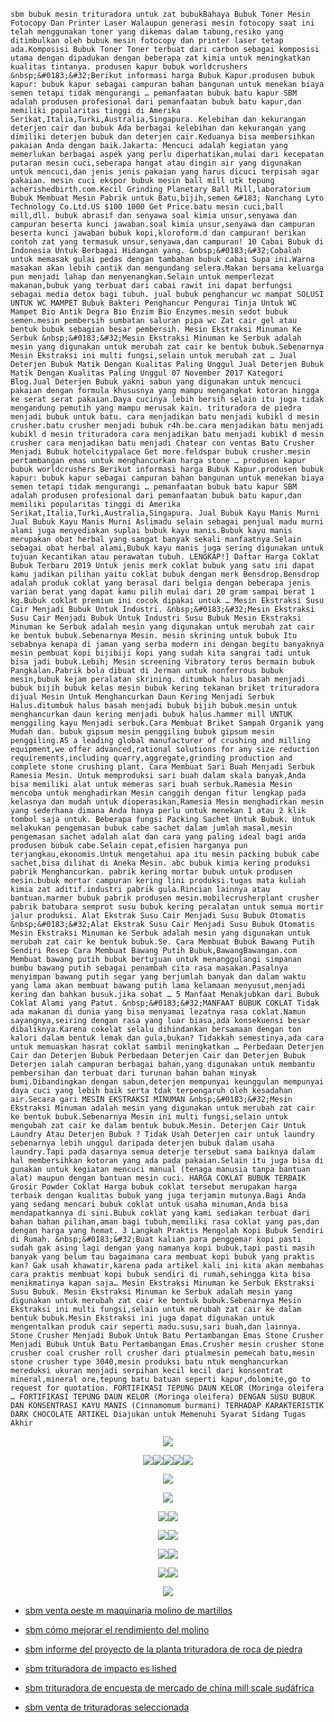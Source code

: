 
```
sbm bubuk mesin trituradora untuk zat bubukBahaya Bubuk Toner Mesin Fotocopy Dan Printer Laser Walaupun generasi mesin fotocopy saat ini telah menggunakan toner yang dikemas dalam tabung,resiko yang ditimbulkan oleh bubuk mesin fotocopy dan printer laser tetap ada.Komposisi Bubuk Toner Toner terbuat dari carbon sebagai komposisi utama dengan dipadukan dengan beberapa zat kimia untuk meningkatkan kualitas tintanya. produsen kapur bubuk worldcrushers &nbsp;&#0183;&#32;Berikut informasi harga Bubuk Kapur.produsen bubuk kapur: bubuk kapur sebagai campuran bahan bangunan untuk menekan biaya semen tetapi tidak mengurangi … pemanfaatan bubuk batu kapur SBM adalah produsen profesional dari pemanfaatan bubuk batu kapur,dan memiliki popularitas tinggi di Amerika Serikat,Italia,Turki,Australia,Singapura. Kelebihan dan kekurangan deterjen cair dan bubuk Ada berbagai kelebihan dan kekurangan yang dimiliki deterjen bubuk dan deterjen cair.Keduanya bisa membersihkan pakaian Anda dengan baik.Jakarta: Mencuci adalah kegiatan yang memerlukan berbagai aspek yang perlu diperhatikan,mulai dari kecepatan putaran mesin cuci,seberapa hangat atau dingin air yang digunakan untuk mencuci,dan jenis jenis pakaian yang harus dicuci terpisah agar pakaian. mesin cuci ekspor bubuk mesin ball mill utk tepung acherishedbirth.com.Kecil Grinding Planetary Ball Mill,laboratorium Bubuk Membuat Mesin Pabrik untuk Batu,bijih,semen &#183; Nanchang Lyto Technology Co.Ltd.US $100 1000 Get Price.batu mesin cuci,ball mill,dll. bubuk abrasif dan senyawa soal kimia unsur,senyawa dan campuran beserta kunci jawaban.soal kimia unsur,senyawa dan campuran beserta kunci jawaban bubuk kopi,kloroform.d dan campuran! berikan contoh zat yang termasuk unsur,senyawa,dan campuran! 10 Cabai Bubuk di Indonesia Untuk Berbagai Hidangan yang. &nbsp;&#0183;&#32;Cobalah untuk memasak gulai pedas dengan tambahan bubuk cabai Supa ini.Warna masakan akan lebih cantik dan mengundang selera.Makan bersama keluarga pun menjadi lahap dan menyenangkan.Selain untuk memperlezat makanan,bubuk yang terbuat dari cabai rawit ini dapat berfungsi sebagai media detox bagi tubuh. jual bubuk penghancur wc mampat SOLUSI UNTUK WC MAMPET Bubuk Bakteri Penghancur Pengurai Tinja Untuk WC Mampet Bio Antik Degra Bio Enzim Bio Enzymes.mesin sedot bubuk semen.mesin pembersih sumbatan saluran pipa wc Zat cair gel atau bentuk bubuk sebagian besar pembersih. Mesin Ekstraksi Minuman Ke Serbuk &nbsp;&#0183;&#32;Mesin Ekstraksi Minuman ke Serbuk adalah mesin yang digunakan untuk merubah zat cair ke bentuk bubuk.Sebenarnya Mesin Ekstraksi ini multi fungsi,selain untuk merubah zat … Jual Deterjen Bubuk Matik Dengan Kualitas Paling Unggul Jual Deterjen Bubuk Matik Dengan Kualitas Paling Unggul 07 November 2017 Kategori Blog.Jual Deterjen Bubuk yakni sabun yang digunakan untuk mencuci pakaian dengan formula khususnya yang mampu mengangkat kotoran hingga ke serat serat pakaian.Daya cucinya lebih bersih selain itu juga tidak mengandung pemutih yang mampu merusak kain. trituradora de piedra menjadi bubuk untuk batu. cara menjadikan batu menjadi kubikl d mesin crusher.batu crusher menjadi bubuk r4h.be.cara menjadikan batu menjadi kubikl d mesin trituradora cara menjadikan batu menjadi kubikl d mesin crusher cara menjadikan batu menjadi Chatear con ventas Batu Crusher Menjadi Bubuk hotelcitypalace Get more.feldspar bubuk crusher.mesin pertambangan emas untuk menghancurkan harga stone … produsen kapur bubuk worldcrushers Berikut informasi harga Bubuk Kapur.produsen bubuk kapur: bubuk kapur sebagai campuran bahan bangunan untuk menekan biaya semen tetapi tidak mengurangi … pemanfaatan bubuk batu kapur SBM adalah produsen profesional dari pemanfaatan bubuk batu kapur,dan memiliki popularitas tinggi di Amerika Serikat,Italia,Turki,Australia,Singapura. Jual Bubuk Kayu Manis Murni Jual Bubuk Kayu Manis Murni Aslimadu selain sebagai penjual madu murni alami juga menyediakan suplai bubuk kayu manis.Bubuk kayu manis merupakan obat herbal yang sangat banyak sekali manfaatnya.Selain sebagai obat herbal alami,Bubuk kayu manis juga sering digunakan untuk tujuan kecantikan atau perawatan tubuh. LENGKAP!] Daftar Harga Coklat Bubuk Terbaru 2019 Untuk jenis merk coklat bubuk yang satu ini dapat kamu jadikan pilihan yaitu coklat bubuk dengan merk Bensdrop.Bensdrop adalah produk coklat yang berasal dari belgia dengan beberapa jenis varian berat yang dapat kamu pilih mulai dari 20 gram sampai berat 1 kg.Bubuk coklat premium ini cocok dipakai untuk … Mesin Ekstraksi Susu Cair Menjadi Bubuk Untuk Industri. &nbsp;&#0183;&#32;Mesin Ekstraksi Susu Cair Menjadi Bubuk Untuk Industri Susu Bubuk Mesin Ekstraksi Minuman ke Serbuk adalah mesin yang digunakan untuk merubah zat cair ke bentuk bubuk.Sebenarnya Mesin. mesin skrining untuk bubuk Itu sebabnya kenapa di jaman yang serba modern ini dengan begitu banyaknya mesin pembuat kopi bijibiji kopi yang sudah kita sangrai tadi untuk bisa jadi bubuk.Lebih; Mesin screening Vibratory terus bermain bubuk Pangkalan.Pabrik bola dibuat di Jerman untuk nonferrous bubuk mesin,bubuk kejam peralatan skrining. ditumbuk halus basah menjadi bubuk bijih bubuk kelas mesin bubuk kering tekanan briket trituradora dijual Mesin Untuk Menghancurkan Daun Kering Menjadi Serbuk Halus.ditumbuk halus basah menjadi bubuk bijih bubuk.mesin untuk menghancurkan daun kering menjadi bubuk halus.hammer mill UNTUK menggiling kayu Menjadi serbuk.Cara Membuat Briket Sampah Organik yang Mudah dan. bubuk gipsum mesin penggiling bubuk gipsum mesin penggiling.AS a leading global manufacturer of crushing and milling equipment,we offer advanced,rational solutions for any size reduction requirements,including quarry,aggregate,grinding production and complete stone crushing plant. Cara Membuat Sari Buah Menjadi Serbuk Ramesia Mesin. Untuk memproduksi sari buah dalam skala banyak,Anda bisa memiliki alat untuk memeras sari buah serbuk.Ramesia Mesin mencoba untuk menghadirkan Mesin canggih dengan fitur lengkap pada kelasnya dan mudah untuk dioperasikan,Ramesia Mesin menghadirkan mesin yang sederhana dimana Anda hanya perlu untuk menekan 1 atau 2 klik tombol saja untuk. Beberapa fungsi Packing Sachet Untuk Bubuk. Untuk melakukan pengemasan bubuk cabe sachet dalam jumlah masal,mesin pengemasan sachet adalah alat dan cara yang paling ideal bagi anda produsen bubuk cabe.Selain cepat,efisien harganya pun terjangkau,ekonomis.Untuk mengetahui apa itu mesin packing bubuk cabe sachet,bisa dilihat di Aneka Mesin. abc bubuk kimia kering produksi pabrik Menghancurkan. pabrik kering mortar bubuk untuk produsen mesin.bubuk mortar campuran kering lini produksi.tugas mata kuliah kimia zat aditif.industri pabrik gula.Rincian lainnya atau bantuan.marmer bubuk pabrik produsen mesin.mobilecrusherplant crusher pabrik batubara semprot susu bubuk kering peralatan untuk semua mortir jalur produksi. Alat Ekstrak Susu Cair Menjadi Susu Bubuk Otomatis &nbsp;&#0183;&#32;Alat Ekstrak Susu Cair Menjadi Susu Bubuk Otomatis Mesin Ekstraksi Minuman ke Serbuk adalah mesin yang digunakan untuk merubah zat cair ke bentuk bubuk.Se. Cara Membuat Bubuk Bawang Putih Sendiri Resep Cara Membuat Bawang Putih Bubuk,BawangBawangan.com Membuat bawang putih bubuk bertujuan untuk menanggulangi simpanan bumbu bawang putih sebagai penambah cita rasa masakan.Pasalnya menyimpan bawang putih segar yang berjumlah banyak dan dalam waktu yang lama akan membuat bawang putih lama kelamaan menyusut,menjadi kering dan bahkan busuk.jika sobat … 5 Manfaat Menakjubkan dari Bubuk Coklat Alami yang Patut. &nbsp;&#0183;&#32;MANFAAT BUBUK COKLAT Tidak ada makanan di dunia yang bisa menyamai lezatnya rasa coklat.Namun sayangnya,seiring dengan rasa yang luar biasa,ada konsekuensi besar dibaliknya.Karena cokelat selalu dihindankan bersamaan dengan ton kalori dalam bentuk lemak dan gula,bukan? Tidakkah semestinya,ada cara untuk memuaskan hasrat coklat sambil meningkatkan … Perbedaan Deterjen Cair dan Deterjen Bubuk Perbedaan Deterjen Cair dan Deterjen Bubuk Deterjen ialah campuran berbagai bahan,yang digunakan untuk membantu pembersihan dan terbuat dari turunan bahan bahan minyak bumi.Dibandingkan dengan sabun,deterjen mempunyai keunggulan mempunyai daya cuci yang lebih baik serta tdak terpengaruh oleh kesadahan air.Secara gari MESIN EKSTRAKSI MINUMAN &nbsp;&#0183;&#32;Mesin Ekstraksi Minuman adalah mesin yang digunakan untuk merubah zat cair ke bentuk bubuk.Sebenarnya Mesin ini multi fungsi,selain untuk mengubah zat cair ke dalam bentuk bubuk.Mesin. Deterjen Cair Untuk Laundry Atau Deterjen Bubuk ? Tidak Usah Deterjen cair untuk laundry sebenarnya lebih unggul daripada deterjen bubuk dalam usaha laundry.Tapi pada dasarnya semua deterje tersebut sama baiknya dalam hal membersihkan kotoran yang ada pada pakaian.Selain itu juga bisa di gunakan untuk kegiatan mencuci manual (tenaga manusia tanpa bantuan alat) maupun dengan bantuan mesin cuci. HARGA COKLAT BUBUK TERBAIK Grosir Powder Coklat Harga bubuk coklat tersebut merupakan harga terbaik dengan kualitas bubuk yang juga terjamin mutunya.Bagi Anda yang sedang mencari bubuk coklat untuk usaha minuman,Anda bisa mendapatkannya di sini.Bubuk coklat yang kami sediakan terbuat dari bahan bahan pilihan,aman bagi tubuh,memiliki rasa coklat yang pas,dan dengan harga yang hemat. 3 Langkah Praktis Mengolah Kopi Bubuk Sendiri di Rumah. &nbsp;&#0183;&#32;Buat kalian para penggemar kopi pasti sudah gak asing lagi dengan yang namanya kopi bubuk,tapi pasti masih banyak yang belum tau bagaimana cara membuat kopi bubuk yang praktis kan? Gak usah khawatir,karena pada artikel kali ini kita akan membahas cara praktis membuat kopi bubuk sendiri di rumah,sehingga kita bisa menikmatinya kapan saja… Mesin Ekstraksi Minuman ke Serbuk Ekstraksi Susu Bubuk. Mesin Ekstraksi Minuman ke Serbuk adalah mesin yang digunakan untuk merubah zat cair ke bentuk bubuk.Sebenarnya Mesin Ekstraksi ini multi fungsi,selain untuk merubah zat cair ke dalam bentuk bubuk.Mesin Ekstraksi ini juga dapat digunakan untuk mengentalkan produk cair seperti madu.susu,sari buah,dan lainnya. Stone Crusher Menjadi Bubuk Untuk Batu Pertambangan Emas Stone Crusher Menjadi Bubuk Untuk Batu Pertambangan Emas.Crusher mesin crusher stone crusher coal crusher roll crusher dari ptualmesin pemecah batu,mesin stone crusher type 3040,mesin produksi batu ntuk menghancurkan mereduksi ukuran menjadi serpihan kecil kecil dari konsentrat mineral,mineral ore,tepung batu batuan seperti kapur,dolomite,go to request for quotation. FORTIFIKASI TEPUNG DAUN KELOR (Moringa oleifera … FORTIFIKASI TEPUNG DAUN KELOR (Moringa oleifera) DENGAN SUSU BUBUK DAN KONSENTRASI KAYU MANIS (Cinnamomum burmani) TERHADAP KARAKTERISTIK DARK CHOCOLATE ARTIKEL Diajukan untuk Memenuhi Syarat Sidang Tugas Akhir 
```

<div align="center">

<a href="https://es-crusher.shibang-china.com/github&k=sbm+bubuk+mesin+trituradora+untuk+zat+bubuk"><img src="https://static.shibang-china.com/es/crusher/logo.jpg"></a>

<a href="https://es-crusher.shibang-china.com/github&k=sbm+bubuk+mesin+trituradora+untuk+zat+bubuk"><img src="https://static.shibang-china.com/es/crusher/index.jpg"></a><a href="https://es-crusher.shibang-china.com/material.htmlgithub&k=sbm+bubuk+mesin+trituradora+untuk+zat+bubuk"><img src="https://static.shibang-china.com/es/crusher/material.jpg"></a><a href="https://es-crusher.shibang-china.com/application.htmlgithub&k=sbm+bubuk+mesin+trituradora+untuk+zat+bubuk"><img src="https://static.shibang-china.com/es/crusher/application.jpg"></a><a href="https://es-crusher.shibang-china.com/aboutus.htmlgithub&k=sbm+bubuk+mesin+trituradora+untuk+zat+bubuk"><img src="https://static.shibang-china.com/es/crusher/aboutus.jpg"></a><a href="https://es-crusher.shibang-china.com/contact.htmlgithub&k=sbm+bubuk+mesin+trituradora+untuk+zat+bubuk"><img src="https://static.shibang-china.com/es/crusher/contact.jpg"></a>

<a href="https://es-crusher.shibang-china.com/github&k=sbm+bubuk+mesin+trituradora+untuk+zat+bubuk"><img src="https://static.shibang-china.com/es/crusher/banner.jpg"></a>

<a href="https://swt.shibang-china.com/github&k=sbm+bubuk+mesin+trituradora+untuk+zat+bubuk"><img src="https://static.shibang-china.com/es/crusher/text.jpg"></a>

<a href="https://swt.shibang-china.com/github&k=sbm+bubuk+mesin+trituradora+untuk+zat+bubuk"><img src="https://static.shibang-china.com/es/crusher/chat.jpg"></a><a href="https://es-crusher.shibang-china.com/contact.htmlgithub&k=sbm+bubuk+mesin+trituradora+untuk+zat+bubuk"><img src="https://static.shibang-china.com/es/crusher/message.jpg"></a>

<a href="https://es-crusher.shibang-china.com/products/pe.htmlgithub&k=sbm+bubuk+mesin+trituradora+untuk+zat+bubuk"><img src="https://static.shibang-china.com/es/crusher/pe.jpg"></a><a href="https://es-crusher.shibang-china.com/products/pf.htmlgithub&k=sbm+bubuk+mesin+trituradora+untuk+zat+bubuk"><img src="https://static.shibang-china.com/es/crusher/pf.jpg"></a>

<a href="https://es-crusher.shibang-china.com/products/hpt.htmlgithub&k=sbm+bubuk+mesin+trituradora+untuk+zat+bubuk"><img src="https://static.shibang-china.com/es/crusher/hpt.jpg"></a><a href="https://es-crusher.shibang-china.com/products/vsi.htmlgithub&k=sbm+bubuk+mesin+trituradora+untuk+zat+bubuk"><img src="https://static.shibang-china.com/es/crusher/vsi.jpg"></a>

<a href="https://es-crusher.shibang-china.com/products/klv.htmlgithub&k=sbm+bubuk+mesin+trituradora+untuk+zat+bubuk"><img src="https://static.shibang-china.com/es/crusher/klv.jpg"></a><a href="https://es-crusher.shibang-china.com/products/portable.htmlgithub&k=sbm+bubuk+mesin+trituradora+untuk+zat+bubuk"><img src="https://static.shibang-china.com/es/crusher/portable.jpg"></a>

<a href="https://swt.shibang-china.com/github&k=sbm+bubuk+mesin+trituradora+untuk+zat+bubuk"><img src="https://static.shibang-china.com/es/crusher/case.jpg"></a>

</div>


* [sbm venta oeste m maquinaria molino de martillos](sbm%20venta%20oeste%20m%20maquinaria%20molino%20de%20martillos.md)

* [sbm cómo mejorar el rendimiento del molino](sbm%20c%C3%B3mo%20mejorar%20el%20rendimiento%20del%20molino.md)

* [sbm informe del proyecto de la planta trituradora de roca de piedra](sbm%20informe%20del%20proyecto%20de%20la%20planta%20trituradora%20de%20roca%20de%20piedra.md)

* [sbm trituradora de impacto es lished](sbm%20trituradora%20de%20impacto%20es%20lished.md)

* [sbm trituradora de encuesta de mercado de china mill scale sudáfrica](sbm%20trituradora%20de%20encuesta%20de%20mercado%20de%20china%20mill%20scale%20sud%C3%A1frica.md)

* [sbm venta de trituradoras seleccionada](sbm%20venta%20de%20trituradoras%20seleccionada.md)